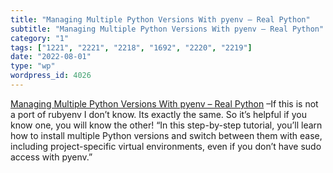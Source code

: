 ```yaml
---
title: "Managing Multiple Python Versions With pyenv – Real Python"
subtitle: "Managing Multiple Python Versions With pyenv – Real Python"
category: "1"
tags: ["1221", "2221", "2218", "1692", "2220", "2219"]
date: "2022-08-01"
type: "wp"
wordpress_id: 4026
---
```

[ Managing Multiple Python Versions With pyenv – Real Python]( https://realpython.com/intro-to-pyenv/) –If this is not a port of rubyenv I don’t know. Its exactly the same. So it’s helpful if you know one, you will know the other! “In this step-by-step tutorial, you’ll learn how to install multiple Python versions and switch between them with ease, including project-specific virtual environments, even if you don’t have sudo access with pyenv.”
